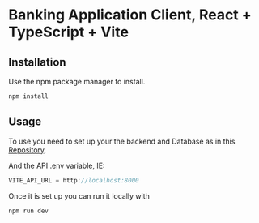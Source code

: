 # Banking Application Client, React + TypeScript + Vite

## Installation

Use the npm package manager to install.

```bash
npm install
```
## Usage
To use you need to set up your the backend and Database as in this [Repository](https://github.com/santiagoruizs/bankingAPI).

And the API .env variable, IE:

```Javascript
VITE_API_URL = http://localhost:8000
```
Once it is set up you can run it locally with 
```bash
npm run dev
```
